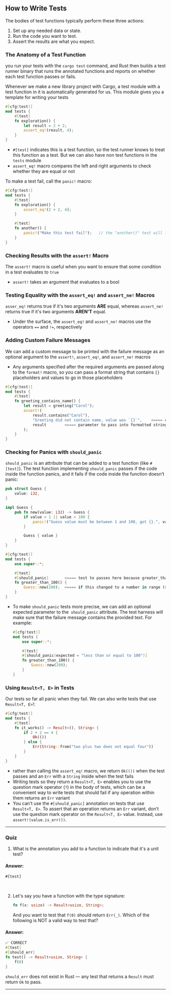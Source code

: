 ## How to Write Tests

The bodies of test functions typically perform these three actions:
1. Set up any needed data or state.
2. Run the code you want to test.
3. Assert the results are what you expect.

### The Anatomy of a Test Function
you run your tests with the `cargo test` command, and Rust then builds a test runner binary that runs the annotated functions and reports on whether each test function passes or fails.

Whenever we make a new library project with Cargo, a test module with a test function in it is automatically generated for us. This module gives you a template for writing your tests

```rust
#[cfg(test)]
mod tests {
    #[test]
    fn exploration() {
        let result = 2 + 2;
        assert_eq!(result, 4);
    }
}
```
- `#[test]` indicates this is a test function, so the test runner knows to treat this function as a test. But we can also have non test functions in the `tests` module
- `assert_eq!` macro compares the left and right arguments to check whether they are equal or not

To make a test fail, call the `panic!` macro:
```rust
#[cfg(test)]
mod tests {
    #[test]
    fn exploration() {
        assert_eq!(2 + 2, 4);
    }

    #[test]
    fn another() {
        panic!("Make this test fail");   // the "another()" test will fail b/c of panic!
    }
}
```

### Checking Results with the `assert!` Macro
The `assert!` macro is useful when you want to ensure that some condition in a test evaluates to `true`
- `assert!` takes an argument that evaluates to a bool

### Testing Equality with the `assert_eq!` and `assert_ne!` Macros
`asser_eq!` returns true if it's two arguments **ARE** equal, whereas `assert_ne!` returns true if it's two arguments **AREN'T** equal.
- Under the surface, the `assert_eq!` and `assert_ne!` macros use the operators `==` and `!=`, respectively

### Adding Custom Failure Messages
We can add a custom message to be printed with the failure message as an optional argument to the `assert!`, `assert_eq!`, and `assert_ne!` macros
- Any arguments specified after the required arguments are passed along to the `format!` macro, so you can pass a format string that contains `{}` placeholders and values to go in those placeholders

```rust
#[cfg(test)]
mod tests {
    #[test]
    fn greeting_contains_name() {
        let result = greeting("Carol");
        assert!( 
            result.contains("Carol"),
            "Greeting did not contain name, value was `{}`",    <==== custom failure message
            result        <==== parameter to pass into formatted string
        );
    }
}
```

### Checking for Panics with `should_panic`
`should_panic` is an attribute that can be added to a test function (like `#[test]`). The test function implementing `should_panic` passes if the code inside the function panics, and it fails if the code inside the function doesn’t panic:
```rust
pub struct Guess {
    value: i32,
}

impl Guess {
    pub fn new(value: i32) -> Guess {
        if value < 1 || value > 100 {
            panic!("Guess value must be between 1 and 100, got {}.", value);
        }

        Guess { value }
    }
}

#[cfg(test)]
mod tests {
    use super::*;

    #[test]
    #[should_panic]       <==== test to passes here because greater_than_100() does panic
    fn greater_than_100() {
        Guess::new(200);  <==== if this changed to a number in range (0, 100), then the test would fail
    }
}
```
- To make `should_panic` tests more precise, we can add an optional expected parameter to the` should_panic` attribute. The test harness will make sure that the failure message contains the provided text. For example:
    ```rust
    #[cfg(test)]
    mod tests {
        use super::*;

        #[test]
        #[should_panic(expected = "less than or equal to 100")]   
        fn greater_than_100() {
            Guess::new(200);
        }
    }
    ```

### Using `Result<T, E>` in Tests
Our tests so far all panic when they fail. We can also write tests that use `Result<T, E>`!:
```rust
#[cfg(test)]
mod tests {
    #[test]
    fn it_works() -> Result<(), String> {
        if 2 + 2 == 4 {
            Ok(())
        } else {
            Err(String::from("two plus two does not equal four"))
        }
    }
}
```
- rather than calling the `assert_eq!` macro, we return `Ok(())` when the test passes and an `Err` with a `String` inside when the test fails
- Writing tests so they return a `Result<T, E>` enables you to use the question mark operator (`?`) in the body of tests, which can be a convenient way to write tests that should fail if any operation within them returns an `Err` variant
- You can’t use the `#[should_panic]` annotation on tests that use `Result<T, E>`. To assert that an operation returns an `Err` variant, don’t use the question mark operator on the `Result<T, E>` value. Instead, use `assert!(value.is_err())`.

---

### Quiz
1. What is the annotation you add to a function to indicate that it's a unit test?
#### Answer:
`#[test]`

<br/>

2. Let's say you have a function with the type signature:
    ```rust
    fn f(x: usize) -> Result<usize, String>;
    ```
    And you want to test that `f(0)` should return `Err(_)`. Which of the following is NOT a valid way to test that?
#### Answer:
```rust
✅ CORRECT
#[test]
#[should_err]
fn test() -> Result<usize, String> {
    f(0)
}
```
`should_err` does not exist in Rust — any test that returns a `Result` must return `Ok` to pass.

---
